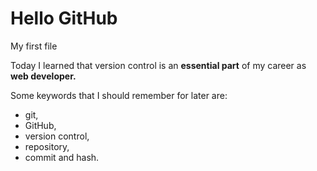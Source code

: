 # Hello GitHub

My first file

Today I learned that version control is an **essential part** of my career as **web developer.**

Some keywords that I should remember for later are: 
- git,
- GitHub,
- version control,
- repository,
- commit and hash.
